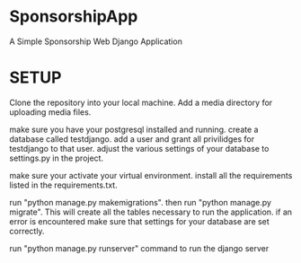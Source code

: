 # SponsorshipApp
A Simple Sponsorship Web Django Application

# SETUP
Clone the repository into your local machine.
Add a media directory for uploading media files.

make sure you have your postgresql installed and running.
create a database called testdjango.
add a user and grant all privilidges for testdjango to that user.
adjust the various settings of your database to settings.py in the project.

make sure your activate your virtual environment.
install all the requirements listed in the requirements.txt.

run "python manage.py makemigrations".
then run "python manage.py migrate". This will create all the tables necessary to run the application.
if an error is encountered make sure that settings for your database are set correctly.

run "python manage.py runserver" command to run the django server
